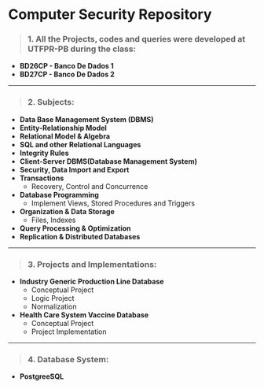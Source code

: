 # Computer Security Repository

>### 1. All the Projects, codes and queries were developed at UTFPR-PB during the class: 
- **BD26CP - Banco De Dados 1**
- **BD27CP - Banco De Dados 2**
---
>### 2. Subjects:
- **Data Base Management System (DBMS)**
- **Entity-Relationship Model**
- **Relational Model & Algebra**
- **SQL and other Relational Languages**
- **Integrity Rules**
- **Client-Server DBMS(Database Management System)**
- **Security, Data Import and Export**
- **Transactions**
    - Recovery, Control and Concurrence
- **Database Programming**
    - Implement Views, Stored Procedures and Triggers
- **Organization & Data Storage** 
    - Files, Indexes
- **Query Processing & Optimization**
- **Replication & Distributed Databases**
---
>### 3. Projects and Implementations:
- **Industry Generic Production Line Database**
    - Conceptual Project
    - Logic Project
    - Normalization
- **Health Care System Vaccine Database**
    - Conceptual Project
    - Project Implementation
---
>### 4. Database System: 
- **PostgreeSQL**


